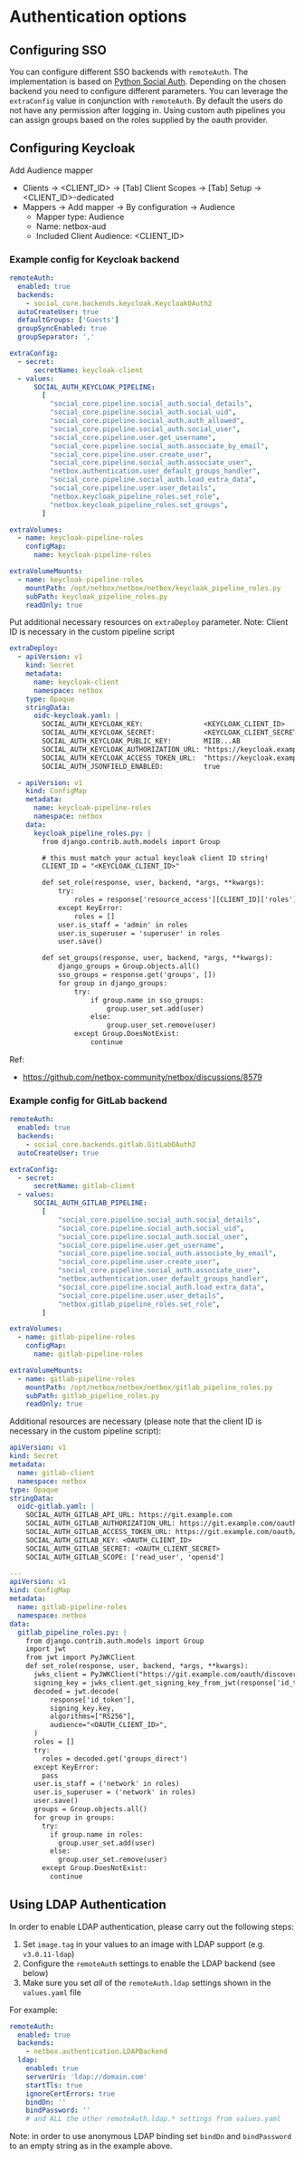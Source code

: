 # Authentication options

## Configuring SSO

You can configure different SSO backends with `remoteAuth`.
The implementation is based on [Python Social Auth](https://python-social-auth.readthedocs.io/en/latest/backends/index.html#supported-backends).
Depending on the chosen backend you need to configure different parameters.
You can leverage the `extraConfig` value in conjunction with `remoteAuth`.
By default the users do not have any permission after logging in.
Using custom auth pipelines you can assign groups based on the roles supplied by the oauth provider.

## Configuring Keycloak
Add Audience mapper

- Clients -> <CLIENT_ID> -> [Tab] Client Scopes -> [Tab] Setup -> <CLIENT_ID>-dedicated
- Mappers -> Add mapper -> By configuration -> Audience
    - Mapper type: Audience
    - Name: netbox-aud
    - Included Client Audience: <CLIENT_ID>

### Example config for Keycloak backend

```yaml
remoteAuth:
  enabled: true
  backends:
    - social_core.backends.keycloak.KeycloakOAuth2
  autoCreateUser: true
  defaultGroups: ['Guests']
  groupSyncEnabled: true
  groupSeparator: ','

extraConfig:
  - secret:
      secretName: keycloak-client
  - values:
      SOCIAL_AUTH_KEYCLOAK_PIPELINE:
        [
          "social_core.pipeline.social_auth.social_details",
          "social_core.pipeline.social_auth.social_uid",
          "social_core.pipeline.social_auth.auth_allowed",
          "social_core.pipeline.social_auth.social_user",
          "social_core.pipeline.user.get_username",
          "social_core.pipeline.social_auth.associate_by_email",
          "social_core.pipeline.user.create_user",
          "social_core.pipeline.social_auth.associate_user",
          "netbox.authentication.user_default_groups_handler",
          "social_core.pipeline.social_auth.load_extra_data",
          "social_core.pipeline.user.user_details",
          "netbox.keycloak_pipeline_roles.set_role",
          "netbox.keycloak_pipeline_roles.set_groups",
        ]

extraVolumes:
  - name: keycloak-pipeline-roles
    configMap:
      name: keycloak-pipeline-roles

extraVolumeMounts:
  - name: keycloak-pipeline-roles
    mountPath: /opt/netbox/netbox/netbox/keycloak_pipeline_roles.py
    subPath: keycloak_pipeline_roles.py
    readOnly: true
```

Put additional necessary resources on `extraDeploy` parameter.
Note: Client ID is necessary in the custom pipeline script

```yaml
extraDeploy:
  - apiVersion: v1
    kind: Secret
    metadata:
      name: keycloak-client
      namespace: netbox
    type: Opaque
    stringData:
      oidc-keycloak.yaml: |
        SOCIAL_AUTH_KEYCLOAK_KEY:               <KEYCLOAK_CLIENT_ID>
        SOCIAL_AUTH_KEYCLOAK_SECRET:            <KEYCLOAK_CLIENT_SECRET>
        SOCIAL_AUTH_KEYCLOAK_PUBLIC_KEY:        MIIB...AB
        SOCIAL_AUTH_KEYCLOAK_AUTHORIZATION_URL: "https://keycloak.example.com/realms/<REALM_ID>/protocol/openid-connect/auth"
        SOCIAL_AUTH_KEYCLOAK_ACCESS_TOKEN_URL:  "https://keycloak.example.com/realms/<REALM_ID>/protocol/openid-connect/token"
        SOCIAL_AUTH_JSONFIELD_ENABLED:          true

  - apiVersion: v1
    kind: ConfigMap
    metadata:
      name: keycloak-pipeline-roles
      namespace: netbox
    data:
      keycloak_pipeline_roles.py: |
        from django.contrib.auth.models import Group

        # this must match your actual keycloak client ID string!
        CLIENT_ID = "<KEYCLOAK_CLIENT_ID>"

        def set_role(response, user, backend, *args, **kwargs):
            try:
                roles = response['resource_access'][CLIENT_ID]['roles']
            except KeyError:
                roles = []
            user.is_staff = 'admin' in roles
            user.is_superuser = 'superuser' in roles
            user.save()

        def set_groups(response, user, backend, *args, **kwargs):
            django_groups = Group.objects.all()
            sso_groups = response.get('groups', [])
            for group in django_groups:
                try:
                    if group.name in sso_groups:
                        group.user_set.add(user)
                    else:
                        group.user_set.remove(user)
                except Group.DoesNotExist:
                    continue
```

Ref:

- https://github.com/netbox-community/netbox/discussions/8579

### Example config for GitLab backend
```yaml
remoteAuth:
  enabled: true
  backends:
    - social_core.backends.gitlab.GitLabOAuth2
  autoCreateUser: true

extraConfig:
  - secret:
      secretName: gitlab-client
  - values:
      SOCIAL_AUTH_GITLAB_PIPELINE:
        [
            "social_core.pipeline.social_auth.social_details",
            "social_core.pipeline.social_auth.social_uid",
            "social_core.pipeline.social_auth.social_user",
            "social_core.pipeline.user.get_username",
            "social_core.pipeline.social_auth.associate_by_email",
            "social_core.pipeline.user.create_user",
            "social_core.pipeline.social_auth.associate_user",
            "netbox.authentication.user_default_groups_handler",
            "social_core.pipeline.social_auth.load_extra_data",
            "social_core.pipeline.user.user_details",
            "netbox.gitlab_pipeline_roles.set_role",
        ]

extraVolumes:
  - name: gitlab-pipeline-roles
    configMap:
      name: gitlab-pipeline-roles

extraVolumeMounts:
  - name: gitlab-pipeline-roles
    mountPath: /opt/netbox/netbox/netbox/gitlab_pipeline_roles.py
    subPath: gitlab_pipeline_roles.py
    readOnly: true
```

Additional resources are necessary (please note that the client ID is necessary in the custom pipeline script):

```yaml
apiVersion: v1
kind: Secret
metadata:
  name: gitlab-client
  namespace: netbox
type: Opaque
stringData:
  oidc-gitlab.yaml: |
    SOCIAL_AUTH_GITLAB_API_URL: https://git.example.com
    SOCIAL_AUTH_GITLAB_AUTHORIZATION_URL: https://git.example.com/oauth/authorize
    SOCIAL_AUTH_GITLAB_ACCESS_TOKEN_URL: https://git.example.com/oauth/token
    SOCIAL_AUTH_GITLAB_KEY: <OAUTH_CLIENT_ID>
    SOCIAL_AUTH_GITLAB_SECRET: <OAUTH_CLIENT_SECRET>
    SOCIAL_AUTH_GITLAB_SCOPE: ['read_user', 'openid']

---
apiVersion: v1
kind: ConfigMap
metadata:
  name: gitlab-pipeline-roles
  namespace: netbox
data:
  gitlab_pipeline_roles.py: |
    from django.contrib.auth.models import Group
    import jwt
    from jwt import PyJWKClient
    def set_role(response, user, backend, *args, **kwargs):
      jwks_client = PyJWKClient("https://git.example.com/oauth/discovery/keys")
      signing_key = jwks_client.get_signing_key_from_jwt(response['id_token'])
      decoded = jwt.decode(
          response['id_token'],
          signing_key.key,
          algorithms=["RS256"],
          audience="<OAUTH_CLIENT_ID>",
      )
      roles = []
      try:
        roles = decoded.get('groups_direct')
      except KeyError:
        pass
      user.is_staff = ('network' in roles)
      user.is_superuser = ('network' in roles)
      user.save()
      groups = Group.objects.all()
      for group in groups:
        try:
          if group.name in roles:
            group.user_set.add(user)
          else:
            group.user_set.remove(user)
        except Group.DoesNotExist:
          continue
```

## Using LDAP Authentication

In order to enable LDAP authentication, please carry out the following steps:

1. Set `image.tag` in your values to an image with LDAP support (e.g. `v3.0.11-ldap`)
2. Configure the `remoteAuth` settings to enable the LDAP backend (see below)
3. Make sure you set *all* of the `remoteAuth.ldap` settings shown in the `values.yaml` file

For example:

```yaml
remoteAuth:
  enabled: true
  backends:
    - netbox.authentication.LDAPBackend
  ldap:
    enabled: true
    serverUri: 'ldap://domain.com'
    startTls: true
    ignoreCertErrors: true
    bindDn: ''
    bindPassword: ''
    # and ALL the other remoteAuth.ldap.* settings from values.yaml
```

Note: in order to use anonymous LDAP binding set `bindDn` and `bindPassword`
to an empty string as in the example above.